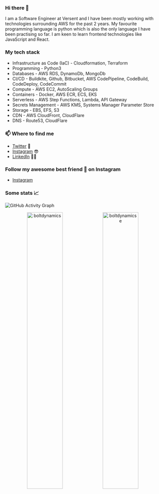 ### Hi there 👋

I am a Software Engineer at Versent and I have been mostly working with technologies surrounding AWS for the past 2 years. My favourite programming language is python which is also the only language I have been practising so far. I am keen to learn frontend technologies like JavaScript and React.

### My tech stack
* Infrastructure as Code (IaC) - Cloudformation, Terraform
* Programming - Python3
* Databases - AWS RDS, DynamoDb, MongoDb
* CI/CD - Buildkite, Github, Bitbucket, AWS CodePipeline, CodeBuild, CodeDeploy, CodeCommit
* Compute - AWS EC2, AutoScaling Groups
* Containers - Docker, AWS ECR, ECS, EKS
* Serverless - AWS Step Functions, Lambda, API Gateway
* Secrets Management - AWS KMS, Systems Manager Parameter Store
* Storage - EBS, EFS, S3
* CDN - AWS CloudFront, CloudFlare
* DNS - Route53, CloudFlare

### 📫 Where to find me
- [Twitter](https://twitter.com/bista_pras) 🐤
- [Instagram](https://instagram.com/pras_bista) 😎
- [LinkedIn](https://linkedin.com/in/prasiddha01) 👨💼

### Follow my awesome best friend :dog: on Instagram
- [Instagram](https://instagram.com/chris_the_cavoodle)

### Some stats 📈
![GitHub Activity Graph](https://activity-graph.herokuapp.com/graph?username=boltdynamics&theme=dracula&hide_border=true)

<p align="center">
<img width="48%" src="https://github-readme-stats.vercel.app/api?username=boltdynamics&show_icons=true&theme=dracula&title_color=ff8000&text_color=ffffff&bg_color=6a6a6a&locale=en&hide_border=true" alt="boltdynamics" />
<img width="48%" src="https://github-readme-streak-stats.herokuapp.com/?user=boltdynamics&theme=highcontrast&hide_border=true" alt="boltdynamicse" />
</p>

